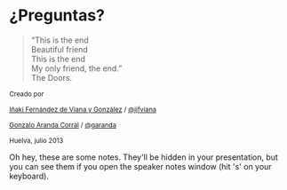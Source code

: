 # ¿Preguntas?
                    
<blockquote cite="http://www.lyricsfreak.com/d/doors/the+end_20042686.html">
&ldquo;This is the end <br>
                        Beautiful friend <br>
                        This is the end <br>
                        My only friend, the end.&rdquo;<br>
                        The Doors.
</blockquote>

<small>Creado por </small>

<small>[Iñaki Fernández de Viana y González](http://www.uhu.es/i.fviana) / [@ijfviana](http://twitter.com/ijfviana)</small>

<small>[Gonzalo Aranda Corral](http://www.uhu.es/gonzalo.aranda) / [@garanda](http://twitter.com/garanda)</small>

<small>Huelva, julio 2013</small>
                    
<aside class="notes">
	Oh hey, these are some notes. They'll be hidden in your presentation, but you can see them if you open the speaker notes window (hit 's' on your keyboard).
</aside>